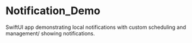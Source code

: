 # Notification_Demo
SwiftUI app demonstrating local notifications with custom scheduling and management/ showing notifications.
